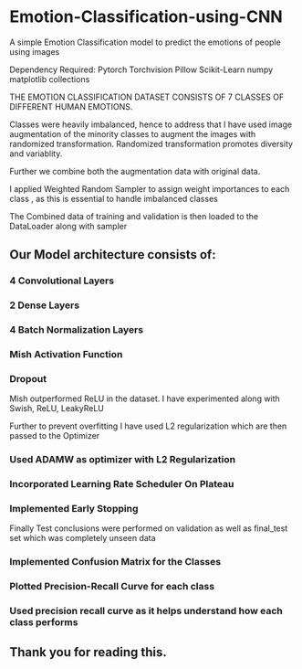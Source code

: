 # Emotion-Classification-using-CNN
A simple Emotion Classification model to predict the emotions of people using images

Dependency Required:
Pytorch
Torchvision
Pillow
Scikit-Learn
numpy
matplotlib
collections


THE EMOTION CLASSIFICATION DATASET CONSISTS OF 7 CLASSES OF DIFFERENT HUMAN EMOTIONS.

Classes were heavily imbalanced, hence to address that I have used image augmentation of the minority classes to augment the images with randomized transformation.
Randomized transformation promotes diversity and variablity.

Further we combine both the augmentation data with original data.

I applied Weighted Random Sampler to assign weight importances to each class , as this is essential to handle imbalanced classes

The Combined data of training and validation is then loaded to the DataLoader along with sampler

## Our Model architecture consists of:

### 4 Convolutional Layers
### 2 Dense Layers
### 4 Batch Normalization Layers        
### Mish Activation Function        
### Dropout 



Mish outperformed ReLU in the dataset. I have experimented along with Swish, ReLU, LeakyReLU

Further to prevent overfitting I have used L2 regularization which are then passed to the Optimizer

### Used ADAMW as optimizer with L2 Regularization
### Incorporated Learning Rate Scheduler On Plateau
### Implemented Early Stopping


Finally Test conclusions were performed on validation as well as final_test set which was completely unseen data

### Implemented Confusion Matrix for the Classes
### Plotted Precision-Recall Curve for each class


### Used precision recall curve as it helps understand how each class performs

## Thank you for reading this.


 
       
